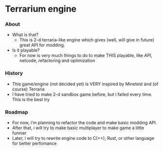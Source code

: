 # Terrarium engine

### About
* What is that? 
   * This is 2-d terraria-like engine which gives (well, will give in future) great API for modding.
* Is it playable?
   * For now is very much things to do to make THIS playable, like API, netcode, refactoring and optimization

### History
   * This game/engine (not decided yet) is VERY inspired by Minetest and (of course) Terraria
   * I have tried to make 2-d sandbox game before, but i failed every time. This is the best try

### Roadmap
   * For now, i'm planning to refactor the code and make basic modding API.
   * After that, i will try to make basic multiplayer to make game a little funnier
   * Later, i will try to rewrite engine code to C(++), Rust, or other language for better perfomance

